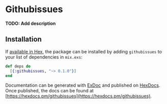 # Githubissues

**TODO: Add description**

## Installation

If [available in Hex](https://hex.pm/docs/publish), the package can be installed
by adding `githubissues` to your list of dependencies in `mix.exs`:

```elixir
def deps do
  [{:githubissues, "~> 0.1.0"}]
end
```

Documentation can be generated with [ExDoc](https://github.com/elixir-lang/ex_doc)
and published on [HexDocs](https://hexdocs.pm). Once published, the docs can
be found at [https://hexdocs.pm/githubissues](https://hexdocs.pm/githubissues).

